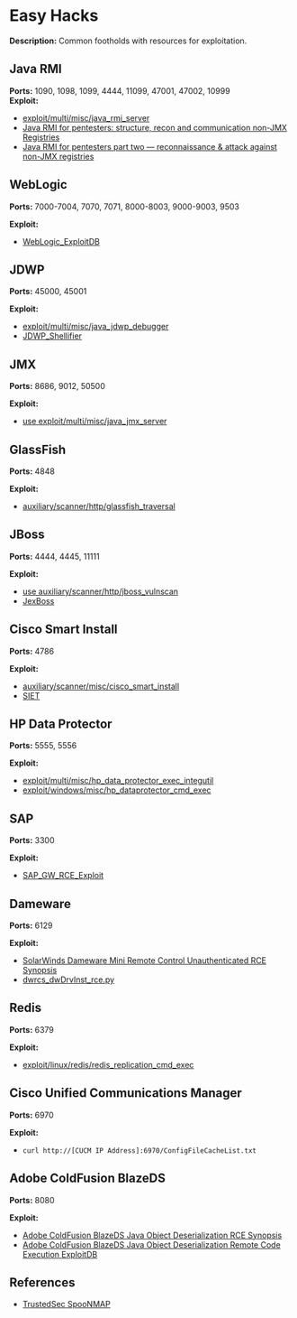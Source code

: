 # Easy Hacks

**Description:** Common footholds with resources for exploitation. 

## Java RMI
**Ports:** 1090, 1098, 1099, 4444, 11099, 47001, 47002, 10999 \
**Exploit:**
* [exploit/multi/misc/java_rmi_server](https://www.rapid7.com/db/modules/exploit/multi/misc/java_rmi_server/)
* [Java RMI for pentesters: structure, recon and communication non-JMX Registries](https://itnext.io/java-rmi-for-pentesters-structure-recon-and-communication-non-jmx-registries-a10d5c996a79)
* [Java RMI for pentesters part two — reconnaissance & attack against non-JMX registries](https://itnext.io/java-rmi-for-pentesters-part-two-reconnaissance-attack-against-non-jmx-registries-187a6561314d)

## WebLogic
**Ports:** 7000-7004, 7070, 7071, 8000-8003, 9000-9003, 9503

**Exploit:**
* [WebLogic_ExploitDB](https://www.exploit-db.com/search?q=weblogic)

## JDWP
**Ports:** 45000, 45001

**Exploit:**
* [exploit/multi/misc/java_jdwp_debugger](https://www.rapid7.com/db/modules/exploit/multi/misc/java_jdwp_debugger/)
* [JDWP_Shellifier](https://github.com/IOActive/jdwp-shellifier)

## JMX
**Ports:** 8686, 9012, 50500

**Exploit:**
* [use exploit/multi/misc/java_jmx_server](https://www.rapid7.com/db/modules/exploit/multi/misc/java_jmx_server/)

## GlassFish
**Ports:** 4848

**Exploit:**
* [auxiliary/scanner/http/glassfish_traversal](https://www.rapid7.com/db/modules/auxiliary/scanner/http/glassfish_traversal/)

## JBoss
**Ports:** 4444, 4445, 11111

**Exploit:**
* [use auxiliary/scanner/http/jboss_vulnscan](https://www.rapid7.com/db/modules/auxiliary/scanner/http/jboss_vulnscan/)
* [JexBoss](https://github.com/joaomatosf/jexboss)

## Cisco Smart Install
**Ports:** 4786

**Exploit:**
* [auxiliary/scanner/misc/cisco_smart_install](https://www.rapid7.com/db/modules/auxiliary/scanner/misc/cisco_smart_install/)
* [SIET](https://github.com/Sab0tag3d/SIET)

## HP Data Protector
**Ports:** 5555, 5556

**Exploit:**
* [exploit/multi/misc/hp_data_protector_exec_integutil](https://www.rapid7.com/db/modules/exploit/multi/misc/hp_data_protector_exec_integutil/)
* [exploit/windows/misc/hp_dataprotector_cmd_exec](https://www.rapid7.com/db/modules/exploit/windows/misc/hp_dataprotector_cmd_exec/)

## SAP
**Ports:** 3300

**Exploit:**
* [SAP_GW_RCE_Exploit](https://github.com/chipik/SAP_GW_RCE_exploit)

## Dameware
**Ports:** 6129

**Exploit:**
* [SolarWinds Dameware Mini Remote Control Unauthenticated RCE Synopsis](https://www.tenable.com/security/research/tra-2019-43)
* [dwrcs_dwDrvInst_rce.py](https://github.com/tenable/poc/blob/master/Solarwinds/Dameware/dwrcs_dwDrvInst_rce.py)

## Redis
**Ports:** 6379

**Exploit:**
* [exploit/linux/redis/redis_replication_cmd_exec](https://www.rapid7.com/db/modules/exploit/linux/redis/redis_replication_cmd_exec/)

## Cisco Unified Communications Manager
**Ports:** 6970

**Exploit:**
* ```curl http://[CUCM IP Address]:6970/ConfigFileCacheList.txt```

## Adobe ColdFusion BlazeDS
**Ports:** 8080

**Exploit:**
* [Adobe ColdFusion BlazeDS Java Object Deserialization RCE Synopsis](https://www.tenable.com/plugins/nessus/99731)
* [Adobe ColdFusion BlazeDS Java Object Deserialization Remote Code Execution ExploitDB](https://www.exploit-db.com/exploits/43993)

## References
* [TrustedSec SpooNMAP](https://github.com/trustedsec/spoonmap)
